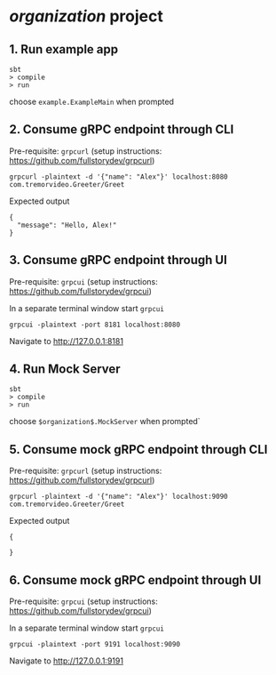 # $organization$ project

## 1. Run example app
```
sbt 
> compile
> run

```
choose `example.ExampleMain` when prompted

## 2. Consume gRPC endpoint through CLI

Pre-requisite: `grpcurl` (setup instructions: https://github.com/fullstorydev/grpcurl)

```
grpcurl -plaintext -d '{"name": "Alex"}' localhost:8080 com.tremorvideo.Greeter/Greet
```

Expected output

```arma.header
{
  "message": "Hello, Alex!"
}
```

## 3. Consume gRPC endpoint through UI

Pre-requisite: `grpcui` (setup instructions: https://github.com/fullstorydev/grpcui)

In a separate terminal window start `grpcui`
```
grpcui -plaintext -port 8181 localhost:8080
```
Navigate to http://127.0.0.1:8181 


## 4. Run Mock Server
```
sbt 
> compile
> run

```
choose `$organization$.MockServer` when prompted`


## 5. Consume mock gRPC endpoint through CLI

Pre-requisite: `grpcurl` (setup instructions: https://github.com/fullstorydev/grpcurl)

```
grpcurl -plaintext -d '{"name": "Alex"}' localhost:9090 com.tremorvideo.Greeter/Greet
```

Expected output

```arma.header
{

}
```


## 6. Consume mock gRPC endpoint through UI

Pre-requisite: `grpcui` (setup instructions: https://github.com/fullstorydev/grpcui)

In a separate terminal window start `grpcui`
```
grpcui -plaintext -port 9191 localhost:9090
```
Navigate to http://127.0.0.1:9191 

